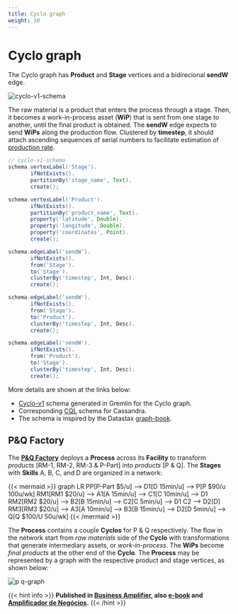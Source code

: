 ```yaml
---
title: Cyclo graph
weight: 10
---
```

# Cyclo graph

The Cyclo graph has **Product** and **Stage** vertices and a bidirecional **sendW** edge.

![cyclo-v1-schema](https://user-images.githubusercontent.com/86032/86792421-dad42e80-c040-11ea-98c6-7e7f324c8d1b.jpg)

The raw material is a product that enters the process through a stage. Then, it becomes a work-in-process asset (**WiP**) that is sent from one stage to another, until the final product is obtained. The **sendW** edge expects to send **WiPs** along the production flow. Clustered by **timestep**, it should attach ascending sequences of serial numbers to facilitate estimation of [production rate](https://en.wikipedia.org/wiki/German_tank_problem).

```groovy
// cyclo-v1-schema
schema.vertexLabel('Stage').
       ifNotExists().
       partitionBy('stage_name', Text).
       create();

schema.vertexLabel('Product').
       ifNotExists().
       partitionBy('product_name', Text).
       property('latitude', Double).
       property('longitude', Double).
       property('coordinates', Point).
       create();

schema.edgeLabel('sendW').
       ifNotExists().
       from('Stage').
       to('Stage').
       clusterBy('timestep', Int, Desc).
       create();

schema.edgeLabel('sendW').
       ifNotExists().
       from('Stage').
       to('Product').
       clusterBy('timestep', Int, Desc).
       create();

schema.edgeLabel('sendW').
       ifNotExists().
       from('Product').
       to('Stage').
       clusterBy('timestep', Int, Desc).
       create();
```
More details are shown at the links below:
- [Cyclo-v1](https://github.com/bampli/bampli/blob/master/datastax/models/cyclo-v1-schema.groovy) schema generated in Gremlin for the Cyclo graph.
- Corresponding [CQL](https://github.com/bampli/bampli/blob/master/datastax/models/cyclo-v1-schema.cql) schema for Cassandra. 
- The schema is inspired by the Datastax [graph-book](https://github.com/datastax/graph-book).

## P&Q Factory

The [**P&Q Factory**](/posts/pq-factory/) deploys a  **Process** across its **Facility** to transform *products* [RM-1, RM-2, RM-3 & P-Part] into *products* [P & Q]. The **Stages** with **Skills** A, B, C, and D are organized in a network: 

{{< mermaid >}}
graph LR
    PP[P-Part $5/u] --> D1[D 15min/u] --> P[P $90/u 100u/wk]
    RM1[RM1 $20/u] --> A1[A 15min/u] --> C1[C 10min/u] --> D1
    RM2[RM2 $20/u] --> B2[B 15min/u] --> C2[C 5min/u] --> D1
    C2 --> D2[D]
    RM3[RM3 $20/u] --> A3[A 10min/u] --> B3[B 15min/u] --> D2[D 5min/u] --> Q[Q $100/U 50u/wk]
{{< /mermaid >}}

The **Process** contains a coupĺe **Cyclos** for P & Q respectively. The flow in the network start from *raw materials* side of the **Cyclo** with transformations that generate intermediary assets, or *work-in-process*. The **WiPs** become *final products* at the other end of the **Cyclo**. The **Process** may be represented by a graph with the respective product and stage vertices, as shown below:

![p q-graph](https://user-images.githubusercontent.com/86032/86799006-d2332680-c047-11ea-8d02-9da1042c1e51.png)


{{< hint info >}}
**Published in [Business Amplifier](https://www.amazon.com/Business-Amplifier-M-Sc-Motta-Lopes/dp/B083XGK14Q), also [e-book](https://www.amazon.com/Business-Amplifier-Jose-Motta-Lopes-ebook-dp-B086L6V6QY/dp/B086L6V6QY/) and [Amplificador de Negócios](https://www.amazon.com/M-Sc-Jose-Motta-Lopes/dp/8592301009).**
{{< /hint >}}
